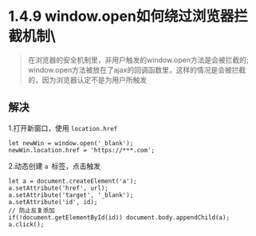 # 1.4.9 window.open如何绕过浏览器拦截机制\


>在浏览器的安全机制里，非用户触发的window.open方法是会被拦截的;
window.open方法被放在了ajax的回调函数里，这样的情况是会被拦截的，因为浏览器认定不是为用户所触发


## 解决

1.打开新窗口，使用 `location.href`

```
let newWin = window.open('_blank');
newWin.location.href = 'https://***.com';
```

2.动态创建  `a `标签，点击触发

```
let a = document.createElement('a');
a.setAttribute('href', url);
a.setAttribute('target', '_blank');
a.setAttribute('id', id);
// 防止反复添加
if(!document.getElementById(id)) document.body.appendChild(a);
a.click();
```

